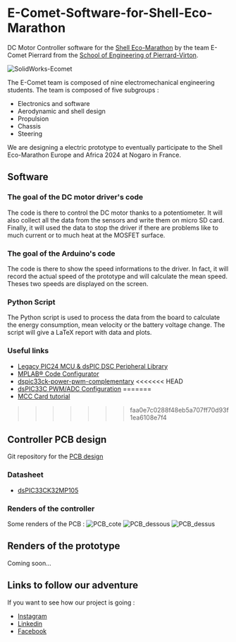 # E-Comet-Software-for-Shell-Eco-Marathon
DC Motor Controller software for the [Shell Eco-Marathon](https://www.shellecomarathon.com/) by the team E-Comet Pierrard from the [School of Engineering of Pierrard-Virton](https://www.henallux.be/ecole-dingenieurs-departement-ingenieur-industriel-de-pierrard-virton).

![SolidWorks-Ecomet](https://github.com/HugoBrunner/E-Comet-Software-for-Shell-Eco-Marathon/assets/146762597/fdcfead4-378e-41e6-80af-602ade4bbf07)

The E-Comet team is composed of nine electromechanical engineering students. The team is composed of five subgroups :
- Electronics and software
- Aerodynamic and shell design
- Propulsion
- Chassis
- Steering  
  
We are designing a electric prototype to eventually participate to the Shell Eco-Marathon Europe and Africa 2024 at Nogaro in France.

## Software

### The goal of the DC motor driver's code
The code is there to control the DC motor thanks to a potentiometer. It will also collect all the data from the sensors and write them on micro SD card. Finally, it will used the data to stop the driver if there are problems like to much current or to much heat at the MOSFET surface.

### The goal of the Arduino's code
The code is there to show the speed informations to the driver. In fact, it will record the actual speed of the prototype and will calculate the mean speed. Theses two speeds are displayed on the screen.

### Python Script
The Python script is used to process the data from the board to calculate the energy consumption, mean velocity or the battery voltage change. The script will give a LaTeX report with data and plots.

### Useful links
- [Legacy PIC24 MCU & dsPIC DSC Peripheral Library](https://www.microchip.com/SWLibraryWeb/product.aspx?product=PIC24%20MCU%20dsPIC%20Peripheral%20Lib#)
- [MPLAB® Code Configurator](https://www.microchip.com/en-us/tools-resources/configure/mplab-code-configurator)
- [dspic33ck-power-pwm-complementary](https://github.com/microchip-pic-avr-examples/dspic33ck-power-pwm-complementary)
<<<<<<< HEAD
- [dsPIC33C PWM/ADC Configuration](https://github.com/microchip-pic-avr-examples/dspic33ck-power-pwm-adc-trigger)
=======
- [MCC Card tutorial](https://microchip.my.site.com/s/article/dsPIC33Cx--How-to-create-an-SD-card-Example-using-MCC-Classic)
>>>>>>> faa0e7c0288f48eb5a707ff70d93f1ea6108e7f4

## Controller PCB design
Git repository for the [PCB design](https://cadlab.io/project/27305/master/files)
### Datasheet
- [dsPIC33CK32MP105](https://github.com/HugoBrunner/E-Comet-Software-for-Shell-Eco-Marathon/blob/master/Software_Shell/dsPIC33CK64MP105_Family_Data_Sheet_DS70005363E-1919058.pdf)

### Renders of the controller
Some renders of the PCB :
![PCB_cote](https://github.com/HugoBrunner/E-Comet-Software-for-Shell-Eco-Marathon/assets/146762597/f9fb2a41-4999-4e1d-90c8-e5f32ad385d9)
![PCB_dessous](https://github.com/HugoBrunner/E-Comet-Software-for-Shell-Eco-Marathon/assets/146762597/2173212e-2715-44cf-a522-24eec73d3cae)
![PCB_dessus](https://github.com/HugoBrunner/E-Comet-Software-for-Shell-Eco-Marathon/assets/146762597/059b0242-5ef5-439a-95d5-404cf600eb5a)

## Renders of the prototype
Coming soon...

## Links to follow our adventure
If you want to see how our project is going :
- [Instagram](https://www.instagram.com/pierrardecomet/?igshid=MzRlODBiNWFlZA%3D%3D)  
- [Linkedin](https://www.linkedin.com/company/e-comet-pierrard/)  
- [Facebook](https://www.facebook.com/profile.php?id=100092158477900)
